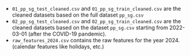 - `01_pp_sg_test_cleaned.csv` and `01_pp_sg_train_cleaned.csv` are the cleaned datasets based on the full dataset `pp_sg.csv`
- `02_pp_sg_test_cleaned.csv` and `02_pp_sg_train_cleaned.csv` are the cleaned datasets based on the dataset `pp_sg.csv` starting from 2022-03-01 (after the COVID-19 pandemic).
- `raw_features_2024.csv` contains the raw features for the year 2024. (calendar features like holidays, etc.)
